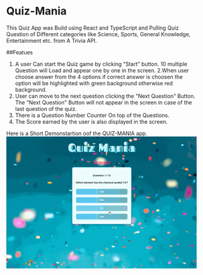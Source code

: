 # Quiz-Mania
This Quiz App was Build using React and TypeScript and Pulling Quiz Question of Different categories like Science, Sports, General Knowledge, Entertainment etc. from A Trivia API.

##Featues 
1. A user Can start the Quiz game by clicking "Start" button. 
 10 multiple Question will Load and appear one by one in the screen.
2.When user choose answer from the 4 options if correct answer is choosen the option will be highlighted with green background otherwise red background.
3. User can move to the next question clicking the "Next Question" Button.
 The "Next Question" Button will not appear in the screen in case of the last question of the quiz.
4. There is a Question Number Counter On top of the Questions.
5. The Score earned by the user is also displayed in the screen.


Here is a Short Demonstartion oof the QUIZ-MANIA app.
![](https://github.com/taslima63/Quiz-Mania/blob/main/Quiz_Mania.gif)


